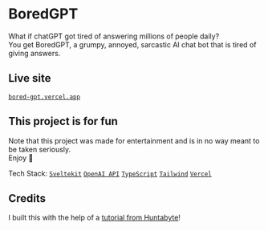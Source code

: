 # BoredGPT

What if chatGPT got tired of answering millions of people daily?  
You get BoredGPT, a grumpy, annoyed, sarcastic AI chat bot that is tired of giving answers.

## Live site
[`bored-gpt.vercel.app`](bored-gpt.vercel.app)

## This project is for fun

Note that this project was made for entertainment and is in no way meant to be taken seriously.  
Enjoy 👾

Tech Stack:
[`Sveltekit`](https://kit.svelte.dev/)
[`OpenAI API`](https://platform.openai.com/docs/api-reference)
[`TypeScript`](https://www.typescriptlang.org/)
[`Tailwind`](https://tailwindcss.com/)
[`Vercel`](https://vercel.com/)

## Credits
I built this with the help of a [tutorial from Huntabyte](https://www.youtube.com/watch?v=dXsZp39L2Jk)! 